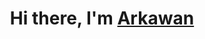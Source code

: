 <h1 align="center">Hi there, I'm <a href="https://www.selfblog.my.id/" target="_blank">Arkawan</a></h1>

<br />
